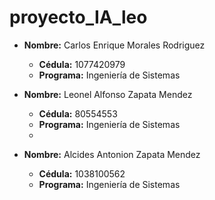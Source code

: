 # proyecto_IA_leo
- **Nombre:** Carlos Enrique Morales Rodriguez
  - **Cédula:** 1077420979
  - **Programa:** Ingeniería de Sistemas

- **Nombre:** Leonel Alfonso Zapata Mendez
  - **Cédula:** 80554553
  - **Programa:** Ingeniería de Sistemas
  - 
- **Nombre:** Alcides Antonion Zapata Mendez
  - **Cédula:** 1038100562
  - **Programa:** Ingeniería de Sistemas

